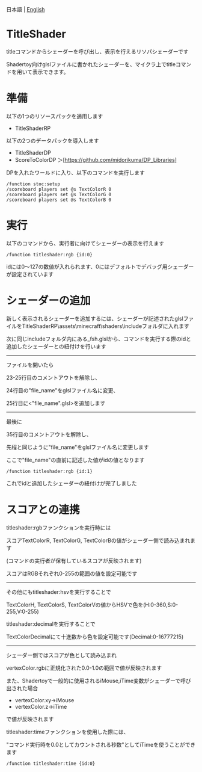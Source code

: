 日本語 | [English](https://github.com/midorikuma/TitleShader/blob/main/README.md)
# TitleShader
titleコマンドからシェーダーを呼び出し、表示を行えるリソパシェーダーです

Shadertoy向けglslファイルに書かれたシェーダーを、マイクラ上でtitleコマンドを用いて表示できます。

# 準備
以下の1つのリソースパックを適用します

* TitleShaderRP

以下の2つのデータパックを導入します

* TitleShaderDP
* ScoreToColorDP
＞[https://github.com/midorikuma/DP_Libraries]

DPを入れたワールドに入り、以下のコマンドを実行します
```
/function stoc:setup
/scoreboard players set @s TextColorR 0
/scoreboard players set @s TextColorG 0
/scoreboard players set @s TextColorB 0
```

# 実行
以下のコマンドから、実行者に向けてシェーダーの表示を行えます
```
/function titleshader:rgb {id:0}
```
idには0～127の数値が入れられます、0にはデフォルトでデバッグ用シェーダーが設定されています

# シェーダーの追加
新しく表示されるシェーダーを追加するには、シェーダーが記述されたglslファイルをTitleShaderRP\assets\minecraft\shaders\includeフォルダに入れます

次に同じincludeフォルダ内にある_fsh.glslから、コマンドを実行する際のidと追加したシェーダーとの紐付けを行います
***
ファイルを開いたら

23-25行目のコメントアウトを解除し、

24行目の"file_name"をglslファイル名に変更、

25行目に<"file_name".glsl>を追加します
***
最後に

35行目のコメントアウトを解除し、

先程と同じように"file_name"をglslファイル名に変更します

ここで"file_name"の直前に記述した値がidの値となります
```
/function titleshader:rgb {id:1}
```
これでidと追加したシェーダーの紐付けが完了しました

# スコアとの連携
titleshader:rgbファンクションを実行時には

スコアTextColorR, TextColorG, TextColorBの値がシェーダー側で読み込まれます

(コマンドの実行者が保有しているスコアが反映されます)

スコアはRGBそれぞれ0-255の範囲の値を設定可能です
***
その他にもtitleshader:hsvを実行することで

TextColorH, TextColorS, TextColorVの値からHSVで色を(H:0-360,S:0-255,V:0-255)

titleshader:decimalを実行することで

TextColorDecimalにて十進数から色を設定可能です(Decimal:0-16777215)
***
シェーダー側ではスコアが色として読み込まれ

vertexColor.rgbに正規化された0.0-1.0の範囲で値が反映されます

また、Shadertoyで一般的に使用されるiMouse,iTime変数がシェーダーで呼び出された場合
* vertexColor.xy→iMouse
* vertexColor.z→iTime

で値が反映されます

titleshader:timeファンクションを使用した際には、

"コマンド実行時を0.0としてカウントされる秒数"としてiTimeを使うことができます
```
/function titleshader:time {id:0}
```
